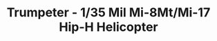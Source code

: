 ---
layout: product
title: "Trumpeter - 1/35 Mil Mi-8Mt/Mi-17 Hip-H Helicopter"
price: "10000" 
desc: "N/A"
img_path: "/assets/img/TRU05102.jpg"
brand: "N/A"
available: false
special_offer: false
new: false
soon: false
cat: "010000"
subcat: "013400"
subsubcat: "0N/A"
sifra: "TRU05102"
---